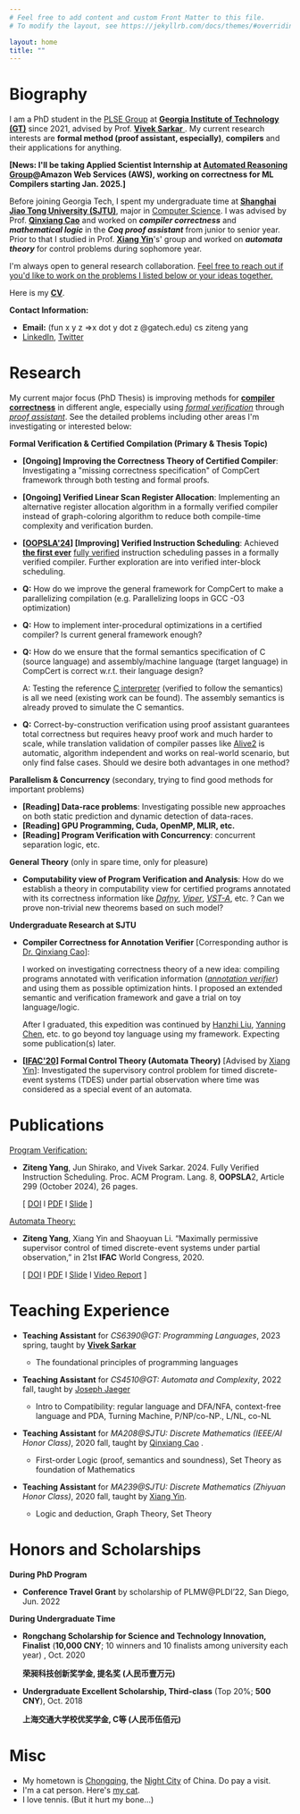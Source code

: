 ```yaml
---
# Feel free to add content and custom Front Matter to this file.
# To modify the layout, see https://jekyllrb.com/docs/themes/#overriding-theme-defaults

layout: home
title: ""
---
```


# **Biography** 

I am a PhD student in the [PLSE Group](https://scs.gatech.edu/programming-languages-software-engineering) at **[Georgia Institute of Technology (GT)](https://www.gatech.edu/)** since 2021, advised by Prof. [**Vivek Sarkar** ](https://vsarkar.cc.gatech.edu/). My current research interests are **formal method (proof assistant, especially)**, **compilers** and their applications for anything. 

**[News: I'll be taking Applied Scientist Internship at [Automated Reasoning Group](https://www.amazon.science/research-areas/automated-reasoning)@Amazon Web Services (AWS), working on correctness for ML Compilers starting Jan. 2025.]**

Before joining Georgia Tech, I spent my undergraduate time at **[Shanghai Jiao Tong University (SJTU)](https://www.sjtu.edu.cn/)**, major in [Computer Science](http://www.cs.sjtu.edu.cn/en/).  I was advised by Prof. **[Qinxiang Cao](https://dblp.org/pid/141/1017.html)** and worked on ***compiler correctness*** and ***mathematical logic*** in the ***Coq proof assistant*** from junior to senior year. Prior to that I studied in Prof. **[Xiang Yin](http://xiangyin.sjtu.edu.cn/)**'s' group and worked on ***automata theory*** for control problems during sophomore year.

I'm always open to general research collaboration. <u>Feel free to reach out if you'd like to work on the problems I listed below or your ideas together.</u>

Here is my **[CV](./cv/CV_ZitengYang.pdf)**.

**Contact Information:**

- **Email:**  (fun x y z =>x dot y dot z @gatech.edu) cs ziteng yang
- [LinkedIn](https://www.linkedin.com/in/ziteng-yang-a149181b5/), [Twitter](https://twitter.com/_ziteng_yang_)

# **Research**

My current major focus (PhD Thesis) is improving methods for **<u>compiler correctness</u>** in different angle, especially using *[formal verification](https://en.wikipedia.org/wiki/Formal_verification)* through *[proof assistant](https://en.wikipedia.org/wiki/Proof_assistant)*. See the detailed problems including other areas I'm investigating or interested below:

**Formal Verification & Certified Compilation (Primary & Thesis Topic)** 

- **[Ongoing] Improving the Correctness Theory of Certified Compiler**: Investigating a "missing correctness specification" of CompCert framework through both testing and formal proofs.

- **[Ongoing] Verified Linear Scan Register Allocation**: Implementing an alternative register allocation algorithm in a formally verified compiler instead of graph-coloring algorithm to reduce both compile-time complexity and verification burden.

- **[[OOPSLA'24](./papers/oopsla24/oopsla24-final.pdf)] [Improving] Verified Instruction Scheduling**: Achieved **<u>the first ever</u>** <u>fully verified</u> instruction scheduling passes in a formally verified compiler. Further exploration are into verified inter-block scheduling.  

- **Q:** How do we improve the general framework for CompCert to make a parallelizing compilation (e.g. Parallelizing loops in GCC -O3 optimization)

- **Q:** How to implement inter-procedural optimizations in a certified compiler? Is current general framework enough?

- **Q:** How do we ensure that the formal semantics specification of C (source language) and assembly/machine language (target language) in CompCert is correct w.r.t. their language design?

  A: Testing the reference [C interpreter](https://compcert.org/doc/html/compcert.cfrontend.Cexec.html) (verified to follow the semantics) is all we need (existing work can be found). The assembly semantics is already proved to simulate the C semantics.

- **Q:** Correct-by-construction verification using proof assistant guarantees total correctness but requires heavy proof work and much harder to scale, while translation validation of compiler passes like [Alive2](https://dl.acm.org/doi/10.1145/3453483.3454030) is automatic, algorithm independent and works on real-world scenario, but only find false cases. Should we desire both advantages in one method?

**Parallelism & Concurrency** (secondary, trying to find good methods for important problems)

- **[Reading] Data-race problems**: Investigating possible new approaches on both static prediction and dynamic detection of data-races.
- **[Reading] GPU Programming, Cuda, OpenMP, MLIR, etc.**
- **[Reading] Program Verification with Concurrency**: concurrent separation logic, etc.

**General Theory** (only in spare time, only for pleasure)

- **Computability view of Program Verification and Analysis**: How do we establish a theory in computability view for certified programs annotated with its correctness information like [*Dafny*](https://dafny.org/), *[Viper](https://www.pm.inf.ethz.ch/research/viper.html)*, [*VST-A*](https://dl.acm.org/doi/10.1145/3632911), etc. ? Can we prove non-trivial new theorems based on such model?



**Undergraduate Research at SJTU**

- **Compiler Correctness for Annotation Verifier** [Corresponding author is [Dr. Qinxiang Cao](https://dblp.org/pid/141/1017.html)]: 
  
  I worked on investigating correctness theory of a new idea: compiling programs annotated with verification information ([*annotation verifier*](https://dl.acm.org/doi/10.1145/3632911)) and using them as possible optimization hints. I proposed an extended semantic and verification framework and gave a trial on toy language/logic.
  
  After I graduated, this expedition was continued by [Hanzhi Liu](https://scholar.google.com/citations?user=hEUk48QAAAAJ), [Yanning Chen](https://lightquantum.me/), etc. to go beyond toy language using my framework. Expecting some publication(s) later.
  
- **[[IFAC'20](./papers/IFAC2020/IFAC2020-Final-Full.pdf)] Formal Control Theory (Automata Theory)** [Advised by [Xiang Yin](http://xiangyin.sjtu.edu.cn/)]: Investigated the supervisory control problem for timed discrete-event systems (TDES) under partial observation where time was considered as a special event of an automata.

# **Publications**

<u>Program Verification:</u>

- **Ziteng Yang**, Jun Shirako, and Vivek Sarkar. 2024. Fully Verified Instruction Scheduling. Proc. ACM Program. Lang. 8, **OOPSLA**2, Article 299 (October 2024), 26 pages.

  [ [DOI](https://doi.org/10.1145/3689739) l [PDF](./papers/oopsla24/oopsla24-final.pdf) l [Slide](./papers/oopsla24/oopsla24-slides.pdf) ]

<u>Automata Theory:</u> 

- **Ziteng Yang**, Xiang Yin and Shaoyuan Li. “Maximally permissive supervisor control of timed discrete-event systems under partial observation,” in 21st **IFAC** World Congress, 2020.  

  [ [DOI](https://doi.org/10.1016/j.ifacol.2020.12.2318) l [PDF](./papers/IFAC2020/IFAC2020-Final-Full.pdf)  l  [Slide](./papers/IFAC2020/IFAC2020-Slides.pdf) l  [Video Report](https://youtu.be/GtbxR_OKfXU) ]

# **Teaching Experience**

- **Teaching Assistant** for *CS6390@GT: Programming Languages*, 2023 spring, taught by [**Vivek Sarkar**](https://vsarkar.cc.gatech.edu/)
  - The foundational principles of programming languages

- **Teaching Assistant** for *CS4510@GT: Automata and Complexity*, 2022 fall, taught by [Joseph Jaeger](https://faculty.cc.gatech.edu/~josephjaeger/)
  - Intro to Compatibility: regular language and DFA/NFA, context-free language and PDA, Turning Machine, P/NP/co-NP., L/NL, co-NL 
- **Teaching Assistant**  for *MA208@SJTU: Discrete Mathematics (IEEE/AI Honor Class)*, 2020 fall, taught by [Qinxiang Cao](http://jhc.sjtu.edu.cn/people/members/qinxiang-cao.html) .
  - First-order Logic (proof, semantics and soundness), Set Theory as foundation of Mathematics

- **Teaching Assistant** for  *MA239@SJTU: Discrete Mathematics (Zhiyuan Honor Class)*, 2020 fall, taught by [Xiang Yin](http://xiangyin.sjtu.edu.cn/).
  - Logic and deduction, Graph Theory, Set Theory

# **Honors and Scholarships**

**During PhD Program**

- **Conference Travel Grant** by scholarship of PLMW@PLDI’22, San Diego, Jun. 2022

**During Undergraduate Time**

- **Rongchang Scholarship for Science and Technology Innovation, Finalist** (**10,000 CNY**; 10 winners and 10 finalists among university each year) , Oct. 2020
  
  **荣昶科技创新奖学金, 提名奖 (人民币壹万元)**

- **Undergraduate Excellent Scholarship, Third-class** (Top 20%; **500 CNY**), Oct. 2018
  
  **上海交通大学校优奖学金, C等 (人民币伍佰元)**



# **Misc**

- My hometown is [Chongqing](https://youtu.be/yzl4jc9E5GU?si=DSd5Imm1ZIIlUgCE), the [Night City](https://cyberpunk.fandom.com/wiki/Night_City) of China. Do pay a visit.
- I'm a cat person. Here's [my cat](https://youngzt998.github.io/mycat/).
- I love tennis. (But it hurt my bone...)

